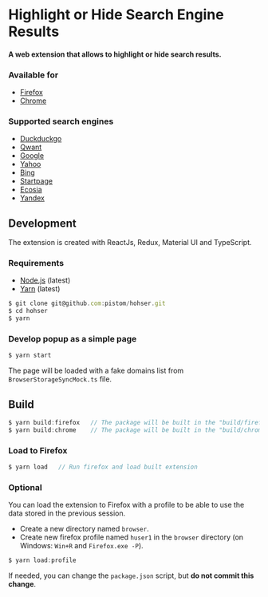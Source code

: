 # Highlight or Hide Search Engine Results
#### A web extension that allows to highlight or hide search results.

### Available for
- [Firefox](https://addons.mozilla.org/en-US/firefox/addon/hohser/)
- [Chrome](https://chrome.google.com/webstore/detail/highlight-or-hide-search/ilopipickdimglkalhckioobifbiinbk)

### Supported search engines
- [Duckduckgo](https://duckduckgo.com)
- [Qwant](https://www.qwant.com)
- [Google](https://www.google.com)
- [Yahoo](https://fr.search.yahoo.com)
- [Bing](https://www.bing.com/)
- [Startpage](https://www.startpage.com)
- [Ecosia](https://www.ecosia.org)
- [Yandex](https://www.yandex.ru)

## Development
The extension is created with ReactJs, Redux, Material UI and TypeScript.

### Requirements
- [Node.js](https://nodejs.org/) (latest)
- [Yarn](https://yarnpkg.com/) (latest)

```js
$ git clone git@github.com:pistom/hohser.git
$ cd hohser
$ yarn
```

### Develop popup as a simple page
```js
$ yarn start
```
The page will be loaded with a fake domains list from `BrowserStorageSyncMock.ts` file.

## Build
```js
$ yarn build:firefox   // The package will be built in the "build/firefox" directory.
$ yarn build:chrome    // The package will be built in the "build/chrome" directory.
```


### Load to Firefox
```js
$ yarn load   // Run firefox and load built extension
```

### Optional
You can load the extension to Firefox with a profile to be able to use the data stored in the previous session.

- Create a new directory named `browser`.
- Create new firefox profile named `huser1` in the `browser` directory (on Windows: `Win+R` and `Firefox.exe -P`).

```js
$ yarn load:profile
```

If needed, you can change the `package.json` script, but **do not commit this change**.
